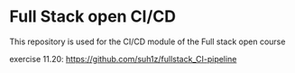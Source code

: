 # Full Stack open CI/CD

This repository is used for the CI/CD module of the Full stack open course




exercise 11.20: https://github.com/suh1z/fullstack_CI-pipeline
